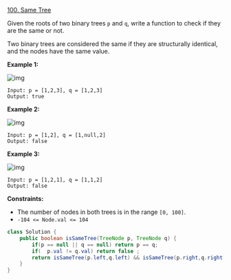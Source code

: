 [100. Same Tree](https://leetcode.com/problems/same-tree/)

Given the roots of two binary trees `p` and `q`, write a function to check if they are the same or not.

Two binary trees are considered the same if they are structurally identical, and the nodes have the same value.

 

**Example 1:**

![img](https://assets.leetcode.com/uploads/2020/12/20/ex1.jpg)

```
Input: p = [1,2,3], q = [1,2,3]
Output: true
```

**Example 2:**

![img](https://assets.leetcode.com/uploads/2020/12/20/ex2.jpg)

```
Input: p = [1,2], q = [1,null,2]
Output: false
```

**Example 3:**

![img](https://assets.leetcode.com/uploads/2020/12/20/ex3.jpg)

```
Input: p = [1,2,1], q = [1,1,2]
Output: false
```

 

**Constraints:**

- The number of nodes in both trees is in the range `[0, 100]`.
- `-104 <= Node.val <= 104`

```java
class Solution {
    public boolean isSameTree(TreeNode p, TreeNode q) {
        if(p == null || q == null) return p == q;
        if(  p.val != q.val) return false ;
        return isSameTree(p.left,q.left) && isSameTree(p.right,q.right);
    }
} 
```